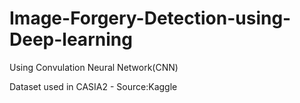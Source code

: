 # Image-Forgery-Detection-using-Deep-learning
Using Convulation Neural Network(CNN)

Dataset used in CASIA2 - Source:Kaggle
